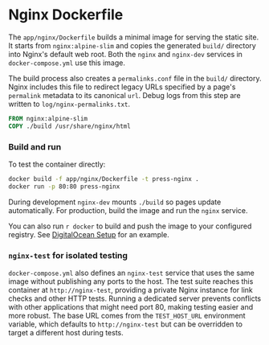 # Nginx Dockerfile

The `app/nginx/Dockerfile` builds a minimal image for serving the static site.
It starts from `nginx:alpine-slim` and copies the generated `build/` directory
into Nginx's default web root. Both the `nginx` and `nginx-dev` services in
`docker-compose.yml` use this image.

The build process also creates a `permalinks.conf` file in the `build/` directory.
Nginx includes this file to redirect legacy URLs specified by a page's
`permalink` metadata to its canonical `url`. Debug logs from this step are
written to `log/nginx-permalinks.txt`.

```Dockerfile
FROM nginx:alpine-slim
COPY ./build /usr/share/nginx/html
```

### Build and run

To test the container directly:

```bash
docker build -f app/nginx/Dockerfile -t press-nginx .
docker run -p 80:80 press-nginx
```

During development `nginx-dev` mounts `./build` so pages update automatically.
For production, build the image and run the `nginx` service.

You can also run `r docker` to build and push the image to your configured
registry. See [DigitalOcean Setup](digitalocean.md) for an example.

### `nginx-test` for isolated testing

`docker-compose.yml` also defines an `nginx-test` service that uses the same
image without publishing any ports to the host. The test suite reaches this
container at `http://nginx-test`, providing a private Nginx instance for link
checks and other HTTP tests. Running a dedicated server prevents conflicts with
other applications that might need port&nbsp;80, making testing easier and more
robust.
The base URL comes from the `TEST_HOST_URL` environment variable, which defaults
to `http://nginx-test` but can be overridden to target a different host during
tests.
